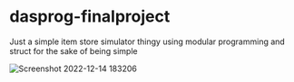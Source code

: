 # dasprog-finalproject
Just a simple item store simulator thingy using modular programming and struct for the sake of being simple

![Screenshot 2022-12-14 183206](https://user-images.githubusercontent.com/120249194/207584348-08ce2c80-443d-4de6-a7f4-bdba7c8d8c41.png)
